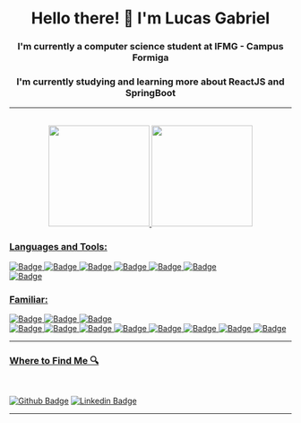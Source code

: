 <h1 align="center"> Hello there! 👋 I'm Lucas Gabriel </h1>


<h3 align="center"> I'm currently a computer science student at IFMG - Campus Formiga </h3>
<h3 align="center"> I'm currently studying and learning more about ReactJS and SpringBoot </h3>

<hr/>
<br/>

<div align="center">
  <a href="https://github.com/LucasGalmeida">
  <img height="180em" src="https://github-readme-stats.vercel.app/api?username=lucasgalmeida&show_icons=true&theme=dracula&include_all_commits=true&count_private=true"/>
  <img height="180em" src="https://github-readme-stats.vercel.app/api/top-langs/?username=lucasgalmeida&layout=compact&langs_count=7&theme=dracula"/>
</div>
  
<h3 align="left">Languages and Tools:</h3>
<p align="left">

![Badge](https://img.shields.io/badge/React-20232A?style=for-the-badge&logo=react&logoColor=61DAFB)
![Badge](https://img.shields.io/badge/Python-FFD43B?style=for-the-badge&logo=python&logoColor=darkgreen)
![Badge](https://img.shields.io/badge/Git-F05032?style=for-the-badge&logo=git&logoColor=white) 
![Badge](https://img.shields.io/badge/C-00599C?style=for-the-badge&logo=c&logoColor=white)
![Badge](https://img.shields.io/badge/HTML5-E34F26?style=for-the-badge&logo=html5&logoColor=white)
![Badge](https://img.shields.io/badge/CSS3-1572B6?style=for-the-badge&logo=css3&logoColor=white)  
![Badge](https://img.shields.io/badge/JavaScript-323330?style=for-the-badge&logo=javascript&logoColor=F7DF1E)
</p>

<h3 align="left">Familiar:</h3>
<p align="left"></p>
  
![Badge](https://img.shields.io/badge/Bootstrap-563D7C?style=for-the-badge&logo=bootstrap&logoColor=white)
![Badge](https://img.shields.io/badge/Node.js-339933?style=for-the-badge&logo=nodedotjs&logoColor=white)
![Badge](https://img.shields.io/badge/Linux-FCC624?style=for-the-badge&logo=linux&logoColor=black)  
![Badge](https://img.shields.io/badge/firebase-ffca28?style=for-the-badge&logo=firebase&logoColor=black)
![Badge](https://img.shields.io/badge/Flutter-02569B?style=for-the-badge&logo=flutter&logoColor=white)
![Badge](https://img.shields.io/badge/Dart-0175C2?style=for-the-badge&logo=dart&logoColor=white)
![Badge](https://img.shields.io/badge/MongoDB-4EA94B?style=for-the-badge&logo=mongodb&logoColor=white)
![Badge](https://img.shields.io/badge/Java-ED8B00?style=for-the-badge&logo=java&logoColor=white)
![Badge](https://img.shields.io/badge/MySQL-00000F?style=for-the-badge&logo=mysql&logoColor=white)
![Badge](https://img.shields.io/badge/C%2B%2B-00599C?style=for-the-badge&logo=c%2B%2B&logoColor=white)
![Badge](https://img.shields.io/badge/TypeScript-007ACC?style=for-the-badge&logo=typescript&logoColor=white)
</p>

<hr>
  
<h3 align="left">Where to Find Me 🔍</h3><br>
  
[![Github Badge](https://img.shields.io/badge/-Github-000?style=for-the-badge&logo=Github&logoColor=white&link=https://github.com/LucasGalmeida)](https://github.com/LucasGalmeida)
[![Linkedin Badge](https://img.shields.io/badge/-LinkedIn-blue?style=for-the-badge&logo=Linkedin&logoColor=white&link=hhttps://www.linkedin.com/in/lucas-gabriel-de-almeida-9253ba22b/)](https://www.linkedin.com/in/lucas-gabriel-de-almeida-9253ba22b/)
  
  <hr/>
